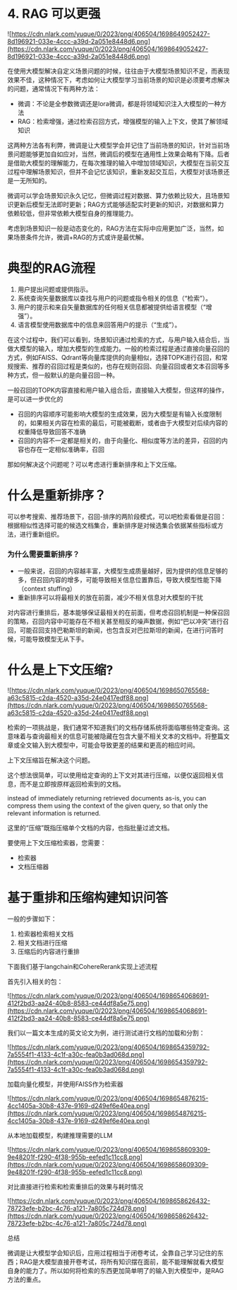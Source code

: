 # 4. RAG 可以更强

![https://cdn.nlark.com/yuque/0/2023/png/406504/1698649052427-8d196921-033e-4ccc-a39d-2a051e8448d6.png](https://cdn.nlark.com/yuque/0/2023/png/406504/1698649052427-8d196921-033e-4ccc-a39d-2a051e8448d6.png)

在使用大模型解决自定义场景问题的时候，往往由于大模型场景知识不足，而表现效果不佳，这种情况下，考虑如何让大模型学习当前场景的知识是必须要考虑解决的问题，通常情况下有两种方法：

- 微调：不论是全参数微调还是lora微调，都是将领域知识注入大模型的一种方法
- RAG：检索增强，通过检索召回方式，增强模型的输入上下文，使其了解领域知识

这两种方法各有利弊，微调是让大模型学会并记住了当前场景的知识，针对当前场景问题能够更加自如应对，当然，微调后的模型在通用性上效果会略有下降。后者是借助大模型的理解能力，在每次推理的输入中增加领域知识，大模型在当前交互过程中理解场景知识，但并不会记忆该知识，重新发起交互后，大模型对该场景还是一无所知的。

微调可以学会场景知识永久记忆，但微调过程对数据、算力依赖比较大，且场景知识更新后模型无法即时更新；RAG方式能够适配实时更新的知识，对数据和算力依赖较低，但非常依赖大模型自身的推理能力。

考虑到场景知识一般是动态变化的，RAG方法在实际中应用更加广泛，当然，如果场景条件允许，微调+RAG的方式或许是最优解。

# 典型的RAG流程

1. 用户提出问题或提供指示。
2. 系统查询矢量数据库以查找与用户的问题或指令相关的信息（“检索”）。
3. 用户的提示和来自矢量数据库的任何相关信息都被提供给语言模型（“增强”）。
4. 语言模型使用数据库中的信息来回答用户的提示（“生成”）。

在这个过程中，我们可以看到，场景知识通过检索的方式，与用户输入结合后，当做大模型的输入，增加大模型的生成能力。一般的检索过程是通过直接向量召回的方式，例如FAISS、Qdrant等向量库提供的向量相似，选择TOPK进行召回，和常规搜索、推荐的召回过程是类似的，也存在规则召回、向量召回或者文本召回等多种方式，但一般默认的是向量召回一种。

一般召回的TOPK内容直接和用户输入组合后，直接输入大模型，但这样的操作，是可以进一步优化的

- 召回的内容顺序可能影响大模型的生成效果，因为大模型是有输入长度限制的，如果相关内容在检索的最后，可能被截断，或者由于大模型对后续内容的权重降低导致回答不准确
- 召回的内容不一定都是相关的，由于向量化、相似度等方法的差异，召回的内容也存在一定相似准确率，召回

那如何解决这个问题呢？可以考虑进行重新排序和上下文压缩。

# 什么是重新排序？

可以参考搜索、推荐场景下，召回-排序的两阶段模式，可以吧检索看做是召回：根据相似性选择可能的候选文档集合，重新排序是对候选集合依据某些指标或方法，进行重新组织。

### 为什么需要重新排序？

- 一般来说，召回的内容越丰富，大模型生成质量越好，因为提供的信息足够的多，但召回内容的增多，可能导致相关信息位置靠后，导致大模型性能下降（context stuffing）
- 重新排序可以将最相关的放在前面，减少不相关信息对大模型的干扰

对内容进行重排后，基本能够保证最相关的在前面，但考虑召回机制是一种保召回的策略，召回内容中可能存在不相关甚至相反的噪声数据，例如“巴以冲突”进行召回，可能召回支持巴勒斯坦的新闻，也包含反对巴拉斯坦的新闻，在进行问答时候，可能导致模型无从下手。

# 什么是上下文压缩?

![https://cdn.nlark.com/yuque/0/2023/png/406504/1698650765568-a63c5815-c2da-4520-a35d-24e0417edf88.png](https://cdn.nlark.com/yuque/0/2023/png/406504/1698650765568-a63c5815-c2da-4520-a35d-24e0417edf88.png)

检索的一项挑战是，我们通常不知道我们的文档存储系统将面临哪些特定查询。这意味着与查询最相关的信息可能被隐藏在包含大量不相关文本的文档中。将整篇文章或全文输入到大模型中，可能会导致更差的结果和更高的相应时间。

上下文压缩旨在解决这个问题。

这个想法很简单，可以使用给定查询的上下文对其进行压缩，以便仅返回相关信息，而不是立即按原样返回检索到的文档。

instead of immediately returning retrieved documents as-is, you can compress them using the context of the given query, so that only the relevant information is returned.

这里的“压缩”既指压缩单个文档的内容，也指批量过滤文档。

要使用上下文压缩检索器，您需要：

- 检索器
- 文档压缩器

# 基于重排和压缩构建知识问答

一般的步骤如下：

1. 检索器检索相关文档
2. 相关文档进行压缩
3. 压缩后的内容进行重排

下面我们基于langchain和CohereRerank实现上述流程

首先引入相关的包：

![https://cdn.nlark.com/yuque/0/2023/png/406504/1698654068691-412f2bd3-aa24-40b8-8583-ce44df8a5e75.png](https://cdn.nlark.com/yuque/0/2023/png/406504/1698654068691-412f2bd3-aa24-40b8-8583-ce44df8a5e75.png)

我们以一篇文本生成的英文论文为例，进行测试进行文档的加载和分割：

![https://cdn.nlark.com/yuque/0/2023/png/406504/1698654359792-7a5554f1-4133-4c1f-a30c-fea0b3ad068d.png](https://cdn.nlark.com/yuque/0/2023/png/406504/1698654359792-7a5554f1-4133-4c1f-a30c-fea0b3ad068d.png)

加载向量化模型，并使用FAISS作为检索器

![https://cdn.nlark.com/yuque/0/2023/png/406504/1698654876215-4cc1405a-30b8-437e-9169-d249ef6e40ea.png](https://cdn.nlark.com/yuque/0/2023/png/406504/1698654876215-4cc1405a-30b8-437e-9169-d249ef6e40ea.png)

从本地加载模型，构建推理需要的LLM

![https://cdn.nlark.com/yuque/0/2023/png/406504/1698658609309-9e48201f-f290-4f38-955b-eefed1c11cc8.png](https://cdn.nlark.com/yuque/0/2023/png/406504/1698658609309-9e48201f-f290-4f38-955b-eefed1c11cc8.png)

对比直接进行检索和检索重排后的效果与耗时情况

![https://cdn.nlark.com/yuque/0/2023/png/406504/1698658626432-78723efe-b2bc-4c76-a121-7a805c724d78.png](https://cdn.nlark.com/yuque/0/2023/png/406504/1698658626432-78723efe-b2bc-4c76-a121-7a805c724d78.png)

总结

微调是让大模型学会知识后，应用过程相当于闭卷考试，全靠自己学习记住的东西；RAG是大模型直接开卷考试，将所有知识摆在面前，能不能理解就看大模型自身的能力了。所以如何将检索的东西更加简单明了的输入到大模型中，是RAG方法的重点。